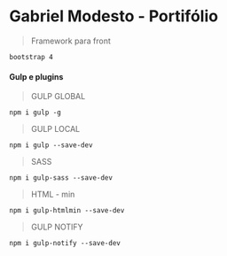 # Gabriel Modesto - Portifólio

> Framework para front

```
bootstrap 4
```

#### Gulp e plugins

> GULP GLOBAL

```
npm i gulp -g
```

> GULP LOCAL

```
npm i gulp --save-dev
```
> SASS

```
npm i gulp-sass --save-dev
```

> HTML - min

```
npm i gulp-htmlmin --save-dev
```

> GULP NOTIFY

```
npm i gulp-notify --save-dev
```
